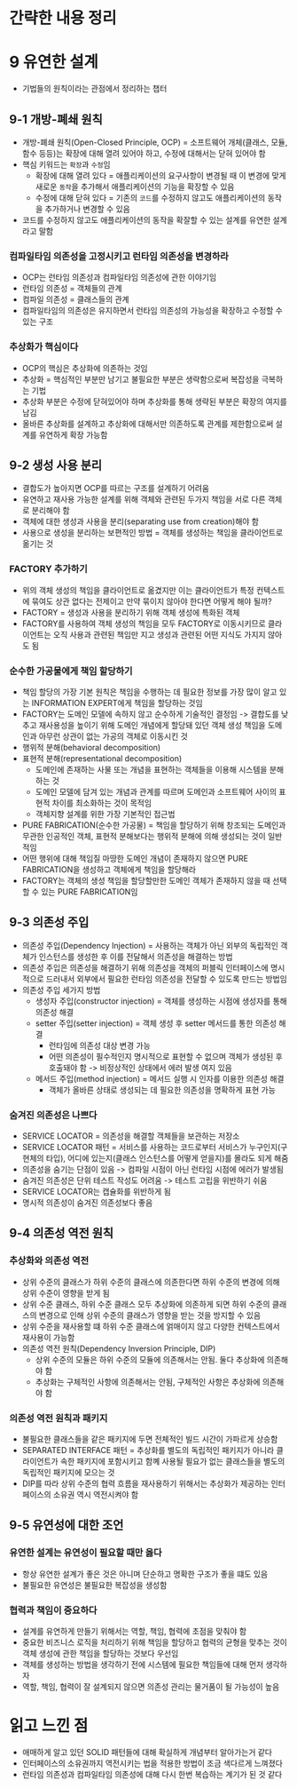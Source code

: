 # 간략한 내용 정리

# 9 유연한 설계
- 기법들의 원칙이라는 관점에서 정리하는 챕터

## 9-1 개방-폐쇄 원칙
- 개방-폐쇄 원칙(Open-Closed Principle, OCP) = 소프트웨어 개체(클래스, 모듈, 함수 등등)는 확장에 대해 열려 있어야 하고, 수정에 대해서는 닫혀 있어야 함
- 핵심 키워드는 `확장`과 `수정`임
    - 확장에 대해 열려 있다 = 애플리케이션의 요구사항이 변경될 때 이 변경에 맞게 새로운 `동작`을 추가해서 애플리케이션의 기능을 확장할 수 있음
    - 수정에 대해 닫혀 있다 = 기존의 `코드`를 수정하지 않고도 애플리케이션의 동작을 추가하거나 변경할 수 있음
- 코드를 수정하지 않고도 애플리케이션의 동작을 확잘할 수 있는 설계를 유연한 설계라고 말함

### 컴파일타임 의존성을 고정시키고 런타임 의존성을 변경하라
- OCP는 런타임 의존성과 컴파일타임 의존성에 관한 이야기임
- 런타임 의존성 = 객체들의 관계
- 컴파일 의존성 = 클래스들의 관계
- 컴파일타임의 의존성은 유지하면서 런타임 의존성의 가능성을 확장하고 수정할 수 있는 구조

### 추상화가 핵심이다
- OCP의 핵심은 추상화에 의존하는 것임
- 추상화 = 핵심적인 부분만 남기고 불필요한 부분은 생략함으로써 복잡성을 극복하는 기법
- 추상화 부분은 수정에 닫혀있어야 하며 추상화를 통해 생략된 부분은 확장의 여지를 남김
- 올바른 추상화를 설계하고 추상화에 대해서만 의존하도록 관계를 제한함으로써 설계를 유연하게 확장 가능함

## 9-2 생성 사용 분리
- 결합도가 높아지면 OCP를 따르는 구조를 설계하기 어려움
- 유연하고 재사용 가능한 설계를 위해 객체와 관련된 두가지 책임을 서로 다른 객체로 분리해야 함
- 객체에 대한 생성과 사용을 분리(separating use from creation)해야 함
- 사용으로 생성을 분리하는 보편적인 방법 = 객체를 생성하는 책임을 클라이언트로 옮기는 것

### FACTORY 추가하기
- 위의 객체 생성의 책임을 클라이언트로 옮겼지만 이는 클라이언트가 특정 컨텍스트에 묶여도 상관 없다는 전제이고 만약 묶이지 않아야 한다면 어떻게 해야 될까?
- FACTORY = 생성과 사용을 분리하기 위해 객체 생성에 특화된 객체
- FACTORY를 사용하여 객체 생성의 책임을 모두 FACTORY로 이동시키므로 클라이언트는 오직 사용과 관련된 책임만 지고 생성과 관련된 어떤 지식도 가지지 않아도 됨

### 순수한 가공물에게 책임 할당하기
- 책임 할당의 가장 기본 원칙은 책임을 수행하는 데 필요한 정보를 가장 많이 알고 있는 INFORMATION EXPERT에게 책임을 할당하는 것임
- FACTORY는 도메인 모델에 속하지 않고 순수하게 기술적인 결정임 -> 결합도를 낮추고 재사용성을 높이기 위해 도메인 개념에게 할당돼 있던 객체 생성 책임을 도메인과 아무런 상관이 없는 가공의 객체로 이동시킨 것
- 행위적 분해(behavioral decomposition)
- 표현적 분해(representational decomposition)
    - 도메인에 존재하는 사물 또는 개념을 표현하는 객체들을 이용해 시스템을 분해하는 것
    - 도메인 모델에 담겨 있는 개념과 관계를 따르며 도메인과 소프트웨어 사이의 표현적 차이를 최소화하는 것이 목적임
    - 객체지향 설계를 위한 가장 기본적인 접근법
- PURE FABRICATION(순수한 가공물) = 책임을 할당하기 위해 창조되는 도메인과 무관한 인공적인 객체, 표현적 분해보다는 행위적 분해에 의해 생성되는 것이 일반적임
- 어떤 행위에 대해 책임질 마땅한 도메인 개념이 존재하지 않으면 PURE FABRICATION을 생성하고 객체에게 책임을 할당해라
- FACTORY는 객체의 생성 책임을 할당할만한 도메인 객체가 존재하지 않을 때 선택할 수 있는 PURE FABRICATION임

## 9-3 의존성 주입
- 의존성 주입(Dependency Injection) = 사용하는 객체가 아닌 외부의 독립적인 객체가 인스턴스를 생성한 후 이를 전달해서 의존성을 해결하는 방법
- 의존성 주입은 의존성을 해결하기 위해 의존성을 객체의 퍼블릭 인터페이스에 명시적으로 드러내서 외부에서 필요한 런타임 의존성을 전달할 수 있도록 만드는 방법임
- 의존성 주입 세가지 방법
    - 생성자 주입(constructor injection) = 객체를 생성하는 시점에 생성자를 통해 의존성 해결
    - setter 주입(setter injection) = 객체 생성 후 setter 메서드를 통한 의존성 해결
        - 런타임에 의존성 대상 변경 가능
        - 어떤 의존성이 필수적인지 명시적으로 표현할 수 없으며 객체가 생성된 후 호출돼야 함 -> 비정상적인 상태에서 에러 발생 여지 있음
    - 메서드 주입(method injection) = 메서드 실행 시 인자를 이용한 의존성 해결
        - 객체가 올바른 상태로 생성되는 데 필요한 의존성을 명확하게 표현 가능

### 숨겨진 의존성은 나쁘다
- SERVICE LOCATOR = 의존성을 해결할 객체들을 보관하는 저장소
- SERVICE LOCATOR 패턴 = 서비스를 사용하는 코드로부터 서비스가 누구인지(구현체의 타입), 어디에 있는지(클래스 인스턴스를 어떻게 얻을지)를 몰라도 되게 해줌
- 의존성을 숨기는 단점이 있음 -> 컴파일 시점이 아닌 런타임 시점에 에러가 발생됨
- 숨겨진 의존성은 단위 테스트 작성도 어려움 -> 테스트 고립을 위반하기 쉬움
- SERVICE LOCATOR는 캡슐화를 위반하게 됨
- 명시적 의존성이 숨겨진 의존성보다 좋음

## 9-4 의존성 역전 원칙
### 추상화와 의존성 역전
- 상위 수준의 클래스가 하위 수준의 클래스에 의존한다면 하위 수준의 변경에 의해 상위 수준이 영향을 받게 됨
- 상위 수준 클래스, 하위 수준 클래스 모두 추상화에 의존하게 되면 하위 수준의 클래스의 변경으로 인해 상위 수준의 클래스가 영향을 받는 것을 방지할 수 있음
- 상위 수준을 재사용할 떄 하위 수준 클래스에 얽매이지 않고 다양한 컨텍스트에서 재사용이 가능함
- 의존성 역전 원칙(Dependency Inversion Principle, DIP)
    - 상위 수준의 모듈은 하위 수준의 모듈에 의존해서는 안됨. 둘다 추상화에 의존해야 함
    - 추상화는 구체적인 사항에 의존해서는 안됨, 구체적인 사항은 추상화에 의존해야 함

### 의존성 역전 원칙과 패키지
- 불필요한 클래스들을 같은 패키지에 두면 전체적인 빌드 시간이 가파르게 상승함
- SEPARATED INTERFACE 패턴 = 추상화를 별도의 독립적인 패키지가 아니라 클라이언트가 속한 패키지에 포함시키고 함꼐 사용될 필요가 없는 클래스들을 별도의 독립적인 패키지에 모으는 것
- DIP를 따라 상위 수준의 협력 흐름을 재사용하기 위해서는 추상화가 제공하는 인터페이스의 소유권 역시 역전시켜야 함

## 9-5 유연성에 대한 조언
### 유연한 설계는 유연성이 필요할 때만 옳다
- 항상 유연한 설계가 좋은 것은 아니며 단순하고 명확한 구조가 좋을 떄도 있음
- 불필요한 유연성은 불필요한 복잡성을 생성함

### 협력과 책임이 중요하다
- 설계를 유연하게 만들기 위해서는 역할, 책임, 협력에 초점을 맞춰야 함
- 중요한 비즈니스 로직을 처리하기 위해 책임을 할당하고 협력의 균형을 맞추는 것이 객체 생성에 관한 책임을 할당하는 것보다 우선임
- 객체를 생성하는 방법을 생각하기 전에 시스템에 필요한 책임들에 대해 먼저 생각하자
- 역할, 책임, 협력이 잘 설계되지 않으면 의존성 관리는 물거품이 될 가능성이 높음

# 읽고 느낀 점
- 애매하게 알고 있던 SOLID 패턴들에 대해 확실하게 개념부터 알아가는거 같다
- 인터페이스의 소유권까지 역전시키는 법을 적용한 방법이 조금 색다르게 느껴졌다
- 런타임 의존성과 컴파일타임 의존성에 대해 다시 한번 복습하는 계기가 된 것 같다